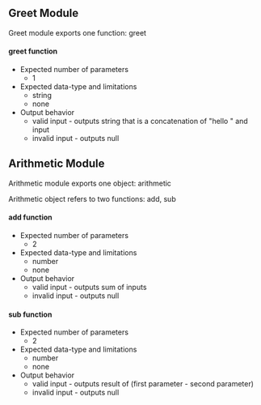 ## Greet Module
Greet module exports one function: greet
#### greet function
* Expected number of parameters
  * 1
* Expected data-type and limitations
  * string
  * none
* Output behavior
  * valid input - outputs string that is a concatenation of "hello " and input
  * invalid input - outputs null
## Arithmetic Module
Arithmetic module exports one object: arithmetic


Arithmetic object refers to two functions: add, sub
#### add function
* Expected number of parameters
  * 2
* Expected data-type and limitations
  * number
  * none
* Output behavior
  * valid input - outputs sum of inputs
  * invalid input - outputs null
#### sub function
* Expected number of parameters
  * 2
* Expected data-type and limitations
  * number
  * none
* Output behavior
  * valid input - outputs result of (first parameter - second parameter)
  * invalid input - outputs null
